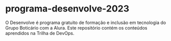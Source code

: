 # programa-desenvolve-2023

O Desenvolve é programa gratuito de formação e inclusão em tecnologia do Grupo Boticário com a Alura. Este repositório contém os conteúdos aprendidos na Trilha de DevOps.
